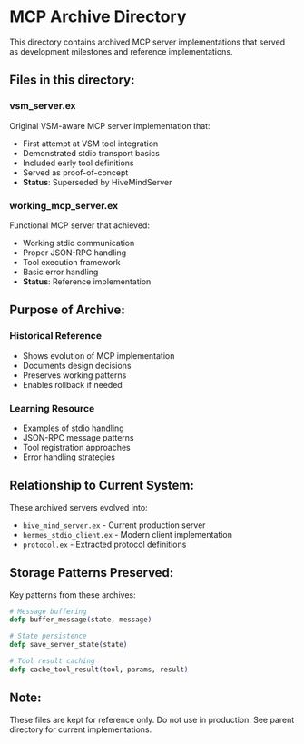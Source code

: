 # MCP Archive Directory

This directory contains archived MCP server implementations that served as development milestones and reference implementations.

## Files in this directory:

### vsm_server.ex
Original VSM-aware MCP server implementation that:
- First attempt at VSM tool integration
- Demonstrated stdio transport basics
- Included early tool definitions
- Served as proof-of-concept
- **Status**: Superseded by HiveMindServer

### working_mcp_server.ex
Functional MCP server that achieved:
- Working stdio communication
- Proper JSON-RPC handling
- Tool execution framework
- Basic error handling
- **Status**: Reference implementation

## Purpose of Archive:

### Historical Reference
- Shows evolution of MCP implementation
- Documents design decisions
- Preserves working patterns
- Enables rollback if needed

### Learning Resource
- Examples of stdio handling
- JSON-RPC message patterns
- Tool registration approaches
- Error handling strategies

## Relationship to Current System:

These archived servers evolved into:
- `hive_mind_server.ex` - Current production server
- `hermes_stdio_client.ex` - Modern client implementation
- `protocol.ex` - Extracted protocol definitions

## Storage Patterns Preserved:

Key patterns from these archives:
```elixir
# Message buffering
defp buffer_message(state, message)

# State persistence
defp save_server_state(state)

# Tool result caching
defp cache_tool_result(tool, params, result)
```

## Note:
These files are kept for reference only. Do not use in production. See parent directory for current implementations.
